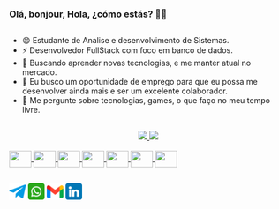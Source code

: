 ### Olá, bonjour, Hola, ¿cómo estás?  🖖🙂
##
- 😄 Estudante de Analise e desenvolvimento de Sistemas.
- ⚡ Desenvolvedor FullStack com foco em banco de dados.
- 🌱 Buscando aprender novas tecnologias, e me manter atual no mercado. 
- 👯 Eu busco um oportunidade de emprego para que eu possa me desenvolver ainda mais e ser um excelente colaborador.
- 💬 Me pergunte sobre tecnologias, games, o que faço no meu tempo livre.
##

<div align="center">
  <a href="https://github.com/abreufabio">
  <img height="160em" src="https://github-readme-stats.vercel.app/api?username=abreufabio&show_icons=true&theme=dark&include_all_commits=true&count_private=true"/>
  <img height="160em" src="https://github-readme-stats.vercel.app/api/top-langs/?username=abreufabio&layout=compact&langs_count=7&theme=dark"/>
</div>
 
<link rel="stylesheet" href="https://cdn.jsdelivr.net/gh/devicons/devicon@v2.14.0/devicon.min.css">  
<div style="display: inline_block"><br>
  <img align="center" height="30" width="40" src="https://cdn.jsdelivr.net/gh/devicons/devicon/icons/javascript/javascript-plain.svg" />
  <img align="center" height="30" width="40" src="https://cdn.jsdelivr.net/gh/devicons/devicon/icons/css3/css3-original.svg">
  <img align="center" height="30" width="40" src="https://cdn.jsdelivr.net/gh/devicons/devicon/icons/html5/html5-original.svg">
  <img align="center" height="30" width="40" src="https://cdn.jsdelivr.net/gh/devicons/devicon/icons/bootstrap/bootstrap-original.svg">
  <img align="center" height="30" width="40" src="https://cdn.jsdelivr.net/gh/devicons/devicon/icons/java/java-original.svg">
  <img align="center" height="30" width="40" src="https://cdn.jsdelivr.net/gh/devicons/devicon/icons/php/php-plain.svg">
  <img align="center" height="30" width="40" src="https://cdn.jsdelivr.net/gh/devicons/devicon/icons/mysql/mysql-original.svg">
</div>
  
  ##
  <div>
    <a href="https://t.me/OUsername1996" target="_blank"><img height="30" width="30" src="img/telegram.png" target="_blank"></a>
    <a href="https://api.whatsapp.com/send?phone=5561998821225&text=Texto%20aqui" target="_blank"><img height="30" width="30" src="img/whatsapp.png" target="_blank"></a>
    <a href="mailto:fabioabreu71@gmail.com" target="_blank"><img height="30" width="30" src="img/gmail.png" target="_blank"></a>
    <a href="https://www.linkedin.com/in/f%C3%A1bio-abreu-477935164/" target="_blank"><img height="30" width="30" src="img/linkedin.png" target="_blank"></a>   
  <div> 
   
  ##  
